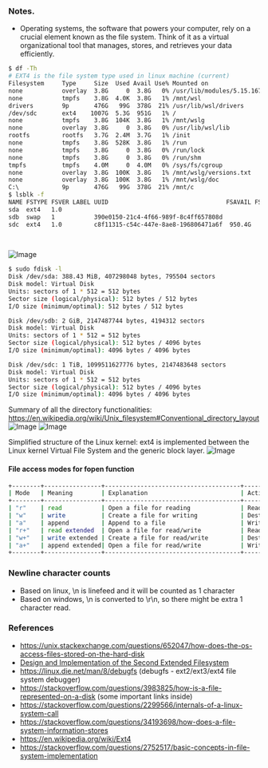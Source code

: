 ### Notes.

- Operating systems, the software that powers your computer, rely on a crucial element known as the file system. Think of it as a virtual organizational tool that manages, stores, and retrieves your data efficiently.
```bash
$ df -Th
# EXT4 is the file system type used in linux machine (current)
Filesystem     Type     Size  Used Avail Use% Mounted on
none           overlay  3.8G     0  3.8G   0% /usr/lib/modules/5.15.167.4-microsoft-standard-WSL2
none           tmpfs    3.8G  4.0K  3.8G   1% /mnt/wsl
drivers        9p       476G   99G  378G  21% /usr/lib/wsl/drivers
/dev/sdc       ext4    1007G  5.3G  951G   1% /
none           tmpfs    3.8G  104K  3.8G   1% /mnt/wslg
none           overlay  3.8G     0  3.8G   0% /usr/lib/wsl/lib
rootfs         rootfs   3.7G  2.4M  3.7G   1% /init
none           tmpfs    3.8G  528K  3.8G   1% /run
none           tmpfs    3.8G     0  3.8G   0% /run/lock
none           tmpfs    3.8G     0  3.8G   0% /run/shm
tmpfs          tmpfs    4.0M     0  4.0M   0% /sys/fs/cgroup
none           overlay  3.8G  100K  3.8G   1% /mnt/wslg/versions.txt
none           overlay  3.8G  100K  3.8G   1% /mnt/wslg/doc
C:\            9p       476G   99G  378G  21% /mnt/c
$ lsblk -f
NAME FSTYPE FSVER LABEL UUID                                 FSAVAIL FSUSE% MOUNTPOINTS
sda  ext4   1.0
sdb  swap   1           390e0150-21c4-4f66-989f-8c4ff657808d                [SWAP]
sdc  ext4   1.0         c8f11315-c54c-447e-8ae8-196806471a6f  950.4G     1% /var/lib/docker
                                                                            /mnt/wslg/distro
                                                                            /
```
![Image](https://github.com/user-attachments/assets/82493809-b96b-4608-a8b8-d624f4719929)
```bash
$ sudo fdisk -l
Disk /dev/sda: 388.43 MiB, 407298048 bytes, 795504 sectors
Disk model: Virtual Disk
Units: sectors of 1 * 512 = 512 bytes
Sector size (logical/physical): 512 bytes / 512 bytes
I/O size (minimum/optimal): 512 bytes / 512 bytes

Disk /dev/sdb: 2 GiB, 2147487744 bytes, 4194312 sectors
Disk model: Virtual Disk
Units: sectors of 1 * 512 = 512 bytes
Sector size (logical/physical): 512 bytes / 4096 bytes
I/O size (minimum/optimal): 4096 bytes / 4096 bytes

Disk /dev/sdc: 1 TiB, 1099511627776 bytes, 2147483648 sectors
Disk model: Virtual Disk
Units: sectors of 1 * 512 = 512 bytes
Sector size (logical/physical): 512 bytes / 4096 bytes
I/O size (minimum/optimal): 4096 bytes / 4096 bytes
```
Summary of all the directory functionalities: https://en.wikipedia.org/wiki/Unix_filesystem#Conventional_directory_layout
![Image](https://github.com/user-attachments/assets/385e13e8-f2e2-4228-8b47-13c9601c450a)
![Image](https://github.com/user-attachments/assets/69734236-7413-4c06-8f68-c184fd66ccdb)

Simplified structure of the Linux kernel: ext4 is implemented between the Linux kernel Virtual File System and the generic block layer.
![Image](https://github.com/user-attachments/assets/d5ea81f8-bc89-4f16-93f2-fac65eecb8cb)

#### File access modes for fopen function
```bash
+--------+----------------+--------------------------------------+-------------------------------------+--------------------------------+
| Mode   | Meaning        | Explanation                          | Action if file already exists       | Action if file does not exist  |
+--------+----------------+--------------------------------------+-------------------------------------+--------------------------------+
| "r"    | read           | Open a file for reading              | Read from start                     | Failure to open                |
| "w"    | write          | Create a file for writing            | Destroy contents                    | Create new                     |
| "a"    | append         | Append to a file                     | Write to end                        | Create new                     |
| "r+"   | read extended  | Open a file for read/write           | Read from start                     | Error                          |
| "w+"   | write extended | Create a file for read/write         | Destroy contents                    | Create new                     |
| "a+"   | append extended| Open a file for read/write           | Write to end                        | Create new                     |
+--------+----------------+--------------------------------------+-------------------------------------+--------------------------------+
```
### Newline character counts
- Based on linux, \n is linefeed and it will be counted as 1 character
- Based on windows, \n is converted to \r\n, so there might be extra 1 character read.

### References
- https://unix.stackexchange.com/questions/652047/how-does-the-os-access-files-stored-on-the-hard-disk
- [Design and Implementation of the Second Extended Filesystem](https://e2fsprogs.sourceforge.net/ext2intro.html)
- https://linux.die.net/man/8/debugfs (debugfs - ext2/ext3/ext4 file system debugger)
- https://stackoverflow.com/questions/3983825/how-is-a-file-represented-on-a-disk (some important links inside)
- https://stackoverflow.com/questions/2299566/internals-of-a-linux-system-call
- https://stackoverflow.com/questions/34193698/how-does-a-file-system-information-stores
- https://en.wikipedia.org/wiki/Ext4
- https://stackoverflow.com/questions/2752517/basic-concepts-in-file-system-implementation
